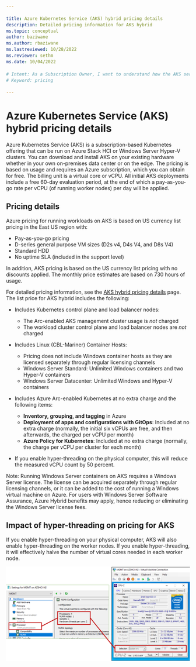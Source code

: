 ```yaml
---

title: Azure Kubernetes Service (AKS) hybrid pricing details
description: Detailed pricing information for AKS hybrid 
ms.topic: conceptual
author: baziwane
ms.author: rbaziwane 
ms.lastreviewed: 10/28/2022
ms.reviewer: sethm
ms.date: 10/04/2022

# Intent: As a Subscription Owner, I want to understand how the AKS service is priced and what I am paying for.
# Keyword: pricing

---
```



# Azure Kubernetes Service (AKS) hybrid pricing details

Azure Kubernetes Service (AKS) is a subscription-based Kubernetes offering that can be run on Azure Stack HCI or Windows Server Hyper-V clusters. You can download and install AKS on your existing hardware whether in your own on-premises data center or on the edge. The pricing is based on usage and requires an Azure subscription, which you can obtain for free. The billing unit is a virtual core or vCPU. All initial AKS deployments include a free 60-day evaluation period, at the end of which a pay-as-you-go rate per vCPU (of running worker nodes) per day will be applied.

## Pricing details

Azure pricing for running workloads on AKS is based on US currency list pricing in the East US region with:

- Pay-as-you-go pricing
- D-series general purpose VM sizes (D2s v4, D4s V4, and D8s V4)
- Standard HDD
- No uptime SLA (included in the support level)

In addition, AKS pricing is based on the US currency list pricing with no discounts applied. The monthly price estimates are based on 730 hours of usage.

For detailed pricing information, see the [AKS hybrid pricing details](https://azure.microsoft.com/pricing/details/azure-stack/aks-hci/#overview) page. The list price for AKS hybrid includes the following:

- Includes Kubernetes control plane and load balancer nodes:
  - The Arc-enabled AKS management cluster usage is *not* charged
  - The workload cluster control plane and load balancer nodes are *not* charged

- Includes Linux (CBL-Mariner) Container Hosts:
  - Pricing does not include Windows container hosts as they are licensed separately through regular licensing channels
  - Windows Server Standard: Unlimited Windows containers and two Hyper-V containers
  - Windows Server Datacenter: Unlimited Windows and Hyper-V containers

- Includes Azure Arc-enabled Kubernetes at no extra charge and the following items:
  - **Inventory, grouping, and tagging** in Azure
  - **Deployment of apps and configurations with GitOps**: Included at no extra charge (normally, the initial six vCPUs are free, and then afterwards, the charged per vCPU per month)
  - **Azure Policy for Kubernetes**: Included at no extra charge (normally, the charge per vCPU per cluster for each month)

- If you enable hyper-threading on the physical computer, this will reduce the measured vCPU count by 50 percent.

Note: Running Windows Server containers on AKS requires a Windows Server license. The license can be acquired separately through regular licensing channels, or it can be added to the cost of running a Windows virtual machine on Azure. For users with Windows Server Software Assurance, Azure Hybrid benefits may apply, hence reducing or eliminating the Windows Server license fees.

## Impact of hyper-threading on pricing for AKS

If you enable hyper-threading on your physical computer, AKS will also enable hyper-threading on the worker nodes. If you enable hyper-threading, it will effectively halve the number of virtual cores needed in each worker node.

![Pricing for AKS is affected by hyper-threading.](media/concepts/hyper-thread-hyperv-manager.png)
